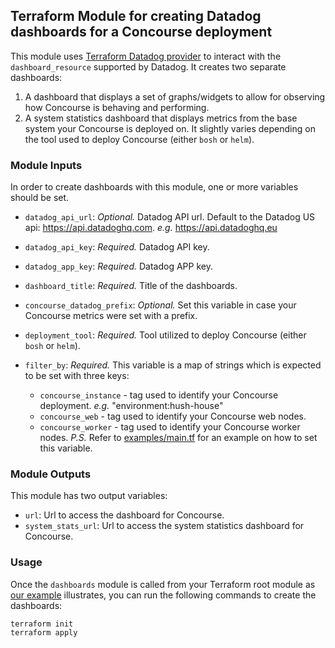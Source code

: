 ## Terraform Module for creating Datadog dashboards for a Concourse deployment

This module uses [Terraform Datadog provider](https://www.terraform.io/docs/providers/datadog/index.html) to interact with the `dashboard_resource` supported by Datadog. It creates two separate dashboards: 
1. A dashboard that displays a set of graphs/widgets to allow for observing how Concourse is behaving and performing.
1. A system statistics dashboard that displays metrics from the base system your Concourse is deployed on. It slightly varies depending on the tool used to deploy Concourse (either `bosh` or `helm`).

### Module Inputs

In order to create dashboards with this module, one or more variables should be set.

* `datadog_api_url`: *Optional.* Datadog API url. Default to the Datadog US api: https://api.datadoghq.com. _e.g._ https://api.datadoghq.eu 
* `datadog_api_key`: *Required.* Datadog API key.
* `datadog_app_key`: *Required.* Datadog APP key.
* `dashboard_title`: *Required.* Title of the dashboards.
* `concourse_datadog_prefix`: *Optional.* Set this variable in case your Concourse metrics were set with a prefix.
* `deployment_tool`: *Required.* Tool utilized to deploy Concourse (either `bosh` or `helm`).
* `filter_by`: *Required.* This variable is a map of strings which is expected to be set with three keys: 

    * `concourse_instance` - tag used to identify your Concourse deployment. _e.g._ "environment:hush-house"
    * `concourse_web` - tag used to identify your Concourse web nodes.
    * `concourse_worker` - tag used to identify your Concourse worker nodes. _P.S._ Refer to [examples/main.tf](./examples/main.tf) for an example on how to set this variable.

### Module Outputs

This module has two output variables:

* `url`: Url to access the dashboard for Concourse.
* `system_stats_url`: Url to access the system statistics dashboard for Concourse.

### Usage

Once the `dashboards` module is called from your Terraform root module as [our example](./examples/main.tf) illustrates, you can run the following commands to create the dashboards:

```shell script
terraform init
terraform apply
